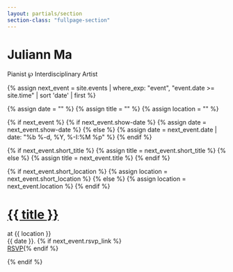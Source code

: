```yaml
---
layout: partials/section
section-class: "fullpage-section"
---
```


<div class="page fullpage_photo main_photo" id="home"></div>

<div class="title_card">
  <h1>Juliann Ma</h1>
  Pianist ℘ Interdisciplinary Artist
</div>

{% assign next_event = site.events | where_exp: "event", "event.date >= site.time" | sort 'date' | first %}

{% assign date = "" %}
{% assign title = "" %}
{% assign location = "" %}

{% if next_event %}
  {% if next_event.show-date %}
    {% assign date = next_event.show-date %}
  {% else %}
    {% assign date = next_event.date | date: "%b %-d, %Y, %-I:%M %p" %}
  {% endif %}

  {% if next_event.short_title %}
    {% assign title = next_event.short_title %}
  {% else %}
    {% assign title = next_event.title %}
  {% endif %}

  {% if next_event.short_location %}
    {% assign location = next_event.short_location %}
  {% else %}
    {% assign location = next_event.location %}
  {% endif %}

  <div class="title_announcement">
    <h1><a href="#concerts">{{ title }}</a></h1>
    <p>
      at {{ location }}
      <br>{{ date }}.
      {% if next_event.rsvp_link %}<br><a href="{{ next_event.rsvp_link }}">RSVP</a>{% endif %}
    </p>
  </div>
{% endif %}

<div class="bottom"><a class="scroll_arrow" href="#biography"></a></div>
